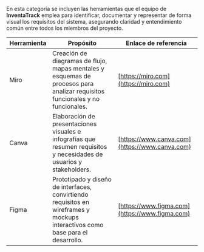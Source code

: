 En esta categoría se incluyen las herramientas que el equipo de **InventaTrack** emplea para identificar, documentar y representar de forma visual los requisitos del sistema, asegurando claridad y entendimiento común entre todos los miembros del proyecto.  

| **Herramienta** | **Propósito**                                                                 | **Enlace de referencia**                |
|------------------|-------------------------------------------------------------------------------|-----------------------------------------|
| Miro             | Creación de diagramas de flujo, mapas mentales y esquemas de procesos para analizar requisitos funcionales y no funcionales. | [https://miro.com](https://miro.com)   |
| Canva            | Elaboración de presentaciones visuales e infografías que resumen requisitos y necesidades de usuarios y stakeholders. | [https://www.canva.com](https://www.canva.com) |
| Figma            | Prototipado y diseño de interfaces, convirtiendo requisitos en wireframes y mockups interactivos como base para el desarrollo. | [https://www.figma.com](https://www.figma.com) |

